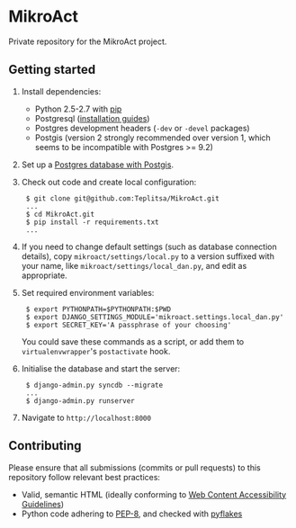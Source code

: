 MikroAct
========

Private repository for the MikroAct project.

Getting started
--------

1. Install dependencies:
    * Python 2.5-2.7 with [pip](http://www.pip-installer.org/en/latest/)
    * Postgresql ([installation guides](http://wiki.postgresql.org/wiki/Detailed_installation_guides))
    * Postgres development headers (`-dev` or `-devel` packages)
    * Postgis (version 2 strongly recommended over version 1, which seems to be
      incompatible with Postgres >= 9.2)

2. Set up a [Postgres database with Postgis](https://docs.djangoproject.com/en/1.5/ref/contrib/gis/install/postgis/).

3. Check out code and create local configuration:
    
        $ git clone git@github.com:Teplitsa/MikroAct.git
        ...
        $ cd MikroAct.git
        $ pip install -r requirements.txt
        ...

4. If you need to change default settings (such as database connection details),
   copy `mikroact/settings/local.py` to a version suffixed with your name, like
   `mikroact/settings/local_dan.py`, and edit as appropriate.

5. Set required environment variables:

        $ export PYTHONPATH=$PYTHONPATH:$PWD
        $ export DJANGO_SETTINGS_MODULE='mikroact.settings.local_dan.py'
        $ export SECRET_KEY='A passphrase of your choosing'
   You could save these commands as a script, or add them to
   `virtualenvwrapper`'s `postactivate` hook.

6. Initialise the database and start the server:
    
        $ django-admin.py syncdb --migrate
        ...
        $ django-admin.py runserver

7. Navigate to `http://localhost:8000`

Contributing
--------

Please ensure that all submissions (commits or pull requests) to this repository follow relevant best practices:

* Valid, semantic HTML (ideally conforming to [Web Content Accessibility Guidelines](http://www.w3.org/WAI/WCAG20/quickref/Overview.php))
* Python code adhering to [PEP-8](http://www.python.org/dev/peps/pep-0008/), and checked with [pyflakes](http://pypi.python.org/pypi/pyflakes)
